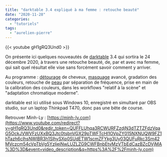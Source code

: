 ```yaml
---
title: "darktable 3.4 expliqué à ma femme : retouche beauté"
date: "2020-11-28"
categories: 
  - "tutoriels"
tags: 
  - "aurelien-pierre"
---
```


{{< youtube gH1gRQ3Und0 >}}

On présente ici quelques nouveautés de [darktable](https://www.youtube.com/results?search_query=%23darktable) 3.4 qui sortira le 24 décembre 2020, à travers une retouche beauté, de, par et avec ma femme, qui sait quel résultat elle vise sans forcément savoir comment y arriver.

Au programme : [détourage](https://www.youtube.com/results?search_query=%23d%C3%A9tourage) de cheveux, [masquage](https://www.youtube.com/results?search_query=%23masquage) avancé, gradation des couleurs, retouche de [peau](https://www.youtube.com/results?search_query=%23peau) par séparation de fréquence, prise en main de la calibration des couleurs, dans les workflows "relatif à la scène" et "adaptation chromatique moderne".

darktable est ici utilisé sous Windows 10, enregistré en simultaré par OBS studio, sur un laptop Thinkpad T470, donc pas une bête de course.

Retrouver Minh-Ly : [https://minh-ly.com](https://www.youtube.com/redirect?v=gH1gRQ3Und0&redir_token=QUFFLUhqa3RCWURFZzdjN3dTZTZFdzVqaG5OckJVWVFzUXxBQ3Jtc0tsbnVGX29pTWFTcHl1OVpZY015NXNUQW9FZ1hTazh6clhsNWlBR3h1SlhySXp0SUdETW1scmZFYkg3Uy03QUFuRkc3Sm42MVczcm54cVpTbVg5YzljejNwLUZLZG9CWFBnbEtvMzVTbEdCazBZcDVjMA%3D%3D&event=video_description&q=https%3A%2F%2Fminh-ly.com)
